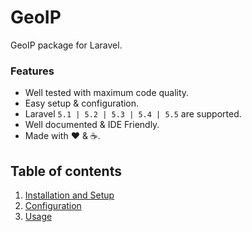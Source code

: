 # GeoIP

GeoIP package for Laravel.

### Features

  * Well tested with maximum code quality.
  * Easy setup &amp; configuration.
  * Laravel `5.1 | 5.2 | 5.3 | 5.4 | 5.5` are supported.
  * Well documented &amp; IDE Friendly.
  * Made with :heart: &amp; :coffee:.

## Table of contents

  1. [Installation and Setup](1-Installation-and-Setup.md)
  2. [Configuration](2-Configuration.md)
  3. [Usage](3-Usage.md)
